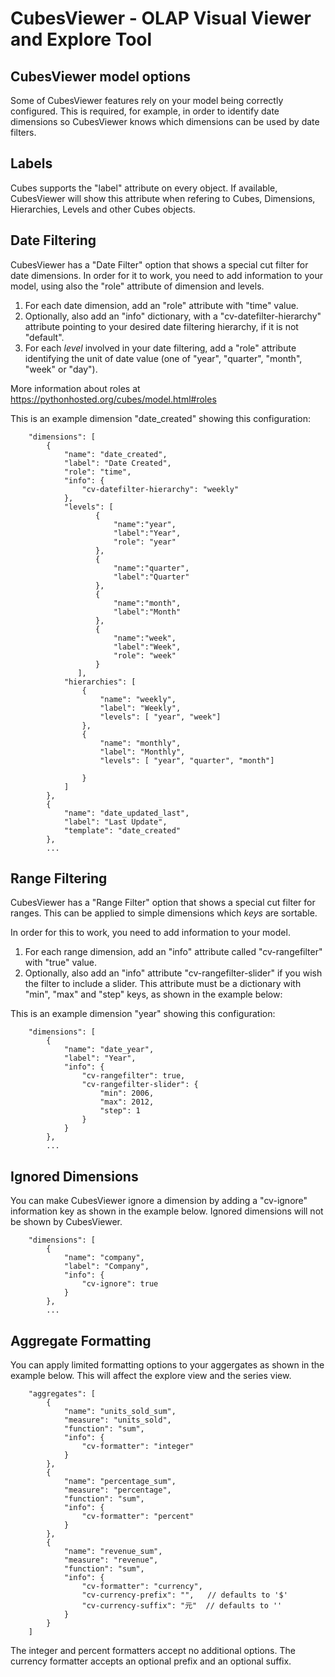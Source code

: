 CubesViewer - OLAP Visual Viewer and Explore Tool
=================================================

CubesViewer model options
-------------------------

Some of CubesViewer features rely on your model being correctly configured. This is required, for example,
in order to identify date dimensions so CubesViewer knows which dimensions can be used by date filters.

Labels
------

Cubes supports the "label" attribute on every object. If available, CubesViewer will show this attribute
when refering to Cubes, Dimensions, Hierarchies, Levels and other Cubes objects.

Date Filtering
--------------

CubesViewer has a "Date Filter" option that shows a special cut filter for date dimensions. In order for it
to work, you need to add information to your model, using also the "role" attribute of dimension and levels.

1. For each date dimension, add an "role" attribute with "time" value.
2. Optionally, also add an "info" dictionary, with a "cv-datefilter-hierarchy" attribute pointing to
   your desired date filtering hierarchy, if it is not "default".
3. For each *level* involved in your date filtering, add a "role" attribute
   identifying the unit of date value (one of "year", "quarter", "month", "week" or "day").

More information about roles at https://pythonhosted.org/cubes/model.html#roles

This is an example dimension "date_created" showing this configuration:

```
    "dimensions": [
        {
            "name": "date_created",
            "label": "Date Created",
            "role": "time",
            "info": {
                "cv-datefilter-hierarchy": "weekly"
            },
            "levels": [
                   {
                       "name":"year",
                       "label":"Year",
                       "role": "year"
                   },
                   {
                       "name":"quarter",
                       "label":"Quarter"
                   },
                   {
                       "name":"month",
                       "label":"Month"
                   },
                   {
                       "name":"week",
                       "label":"Week",
                       "role": "week"
                   }
               ],
            "hierarchies": [
                {
                    "name": "weekly",
                    "label": "Weekly",
                    "levels": [ "year", "week"]
                },
                {
                    "name": "monthly",
                    "label": "Monthly",
                    "levels": [ "year", "quarter", "month"]

                }
            ]
        },
        {
            "name": "date_updated_last",
            "label": "Last Update",
            "template": "date_created"
        },
        ...
```

Range Filtering
---------------

CubesViewer has a "Range Filter" option that shows a special cut filter for ranges. This can be applied
to simple dimensions which *keys* are sortable.

In order for this to work, you need to add information to your model.

1. For each range dimension, add an "info" attribute called "cv-rangefilter" with "true" value.
2. Optionally, also add an "info" attribute "cv-rangefilter-slider" if you wish the filter
   to include a slider. This attribute must be a dictionary with "min", "max" and "step" keys, as shown
   in the example below:

This is an example dimension "year" showing this configuration:

```
    "dimensions": [
        {
            "name": "date_year",
            "label": "Year",
            "info": {
                "cv-rangefilter": true,
                "cv-rangefilter-slider": {
                    "min": 2006,
                    "max": 2012,
                    "step": 1
                }
            }
        },
        ...
```

Ignored Dimensions
------------------

You can make CubesViewer ignore a dimension by adding a "cv-ignore" information key as shown
in the example below. Ignored dimensions will not be shown by CubesViewer.

```
    "dimensions": [
        {
            "name": "company",
            "label": "Company",
            "info": {
                "cv-ignore": true
            }
        },
        ...
```

Aggregate Formatting
--------------------

You can apply limited formatting options to your aggergates as shown in the
example below. This will affect the explore view and the series view.

```
    "aggregates": [
        {
            "name": "units_sold_sum",
            "measure": "units_sold",
            "function": "sum",
            "info": {
                "cv-formatter": "integer"
            }
        },
        {
            "name": "percentage_sum",
            "measure": "percentage",
            "function": "sum",
            "info": {
                "cv-formatter": "percent"
            }
        },
        {
            "name": "revenue_sum",
            "measure": "revenue",
            "function": "sum",
            "info": {
                "cv-formatter": "currency",
                "cv-currency-prefix": "",   // defaults to '$'
                "cv-currency-suffix": "元"  // defaults to ''
            }
        }
    ]
```

The integer and percent formatters accept no additional options. The currency
formatter accepts an optional prefix and an optional suffix.
